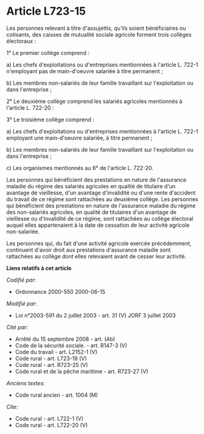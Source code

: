 # Article L723-15

Les personnes relevant à titre d'assujettis, qu'ils soient bénéficiaires ou cotisants, des caisses de mutualité sociale
agricole forment trois collèges électoraux : 

1° Le premier collège comprend : 

a) Les chefs d'exploitations ou d'entreprises mentionnées à l'article L. 722-1 n'employant pas de main-d'oeuvre salariée à
titre permanent ; 

b) Les membres non-salariés de leur famille travaillant sur l'exploitation ou dans l'entreprise ; 

2° Le deuxième collège comprend les salariés agricoles mentionnés à l'article L. 722-20 : 

3° Le troisième collège comprend : 

a) Les chefs d'exploitations ou d'entreprises mentionnées à l'article L. 722-1 employant une main-d'oeuvre salariée, à titre
permanent ; 

b) Les membres non-salariés de leur famille travaillant sur l'exploitation ou dans l'entreprise ; 

c) Les organismes mentionnés au 6° de l'article L. 722-20. 

Les personnes qui bénéficient des prestations en nature de l'assurance maladie du régime des salariés agricoles en qualité de
titulaire d'un avantage de vieillesse, d'un avantage d'invalidité ou d'une rente d'accident du travail de ce régime sont
rattachées au deuxième collège. Les personnes qui bénéficient des prestations en nature de l'assurance maladie du régime des
non-salariés agricoles, en qualité de titulaires d'un avantage de vieillesse ou d'invalidité de ce régime, sont rattachées au
collège électoral auquel elles appartenaient à la date de cessation de leur activité agricole non-salariée. 

Les personnes qui, du fait d'une activité agricole exercée précédemment, continuent d'avoir droit aux prestations d'assurance
maladie sont rattachées au collège dont elles relevaient avant de cesser leur activité.

**Liens relatifs à cet article**

_Codifié par_:

  - Ordonnance 2000-550 2000-06-15

_Modifié par_:

  - Loi n°2003-591 du 2 juillet 2003 - art. 31 (V) JORF 3 juillet 2003

_Cité par_:

  - Arrêté du 15 septembre 2008 - art. (Ab)
  - Code de la sécurité sociale. - art. R147-3 (V)
  - Code du travail - art. L2152-1 (V)
  - Code rural - art. L723-19 (V)
  - Code rural - art. R723-25 (V)
  - Code rural et de la pêche maritime - art. R723-27 (V)

_Anciens textes_:

  - Code rural ancien - art. 1004 (M)

_Cite_:

  - Code rural - art. L722-1 (V)
  - Code rural - art. L722-20 (V)
